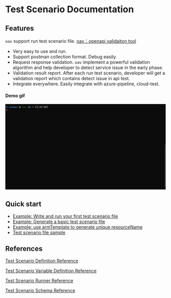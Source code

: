 # Test Scenario Documentation

## Features

`oav` support run test scenario file. [oav：openapi validaiton tool](https://github.com/Azure/oav)

- Very easy to use and run.
- Support postman collection format. Debug easily.
- Request response validation. `oav` implement a powerful validation algorithm and help developer to detect service issue in the early phase.
- Validation result report. After each run test scenario, developer will get a validation report which contains detect issue in api test.
- Integrate everywhere. Easily integrate with azure-pipeline, cloud-test.

#### Demo gif

![](./runApiTest.gif)

## Quick start

- [Example: Write and run your first test scenario file](./QuickStart.md)
- [Example: Generate a basic test scenario file](./generateABasicTestScenario.md)
- [Example: use armTemplate to generate unique resourceName](./testScenarioWithARMTemplate.md)
- [Test scenario file sample](../samplefiles/Microsoft.YourServiceName/stable/YYYY-MM-DD/scenarios/testYourService.yaml)

## References

[Test Scenario Definition Reference](./references/TestDefinitionReference.md)

[Test Scenario Variable Definition Reference](./references/Variables.md)

[Test Scenario Runner Reference](./references/Runner.md)

[Test Scenario Schema Reference](./references/TestDefinitionFileSchema.json)
